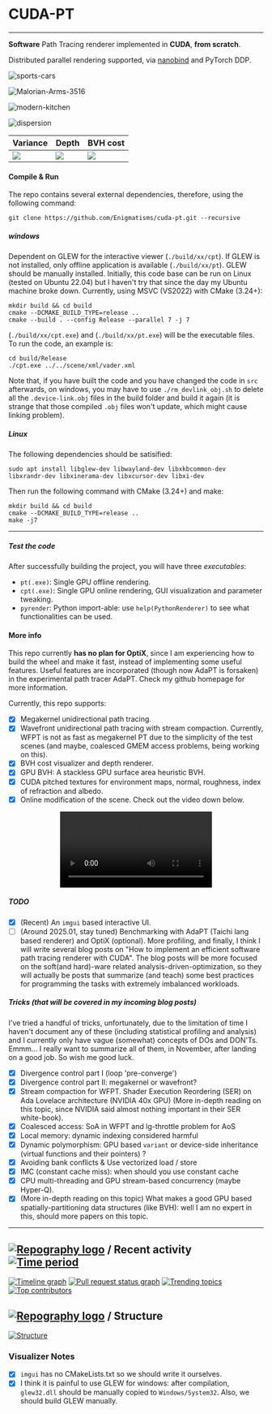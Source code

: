 # CUDA-PT
---

**Software** Path Tracing renderer implemented in **CUDA**, **from scratch**.

Distributed parallel rendering supported, via [nanobind](https://github.com/wjakob/nanobind) and PyTorch DDP.


![sports-cars](./assets/cars.jpg)

![Malorian-Arms-3516](./assets/Malorian-Arms-3516.jpg)

![modern-kitchen](./assets/modern-kitchen.jpg)

![dispersion](./assets/dispersion.jpg)

| Variance                           | Depth                   | BVH cost                   |
| ---------------------------------- | ----------------------- | -------------------------- |
| ![](./assets/kitchen-variance.jpg) | ![](./assets/depth.jpg) | ![](./assets/bvh-cost.jpg) |

#### Compile & Run

The repo contains several external dependencies, therefore, using the following command:
```
git clone https://github.com/Enigmatisms/cuda-pt.git --recursive
```

##### windows

Dependent on GLEW for the interactive viewer (`./build/xx/cpt`). If GLEW is not installed, only offline application is available (`./build/xx/pt`). GLEW should be manually installed. Initially, this code base can be run on Linux (tested on Ubuntu 22.04) but I haven't try that since the day my Ubuntu machine broke down. Currently, using MSVC (VS2022) with CMake (3.24+):

```shell
mkdir build && cd build
cmake --DCMAKE_BUILD_TYPE=release ..
cmake --build . --config Release --parallel 7 -j 7
```

(`./build/xx/cpt.exe`) and (`./build/xx/pt.exe`) will be the executable files. To run the code, an example is:

```
cd build/Release
./cpt.exe ../../scene/xml/vader.xml
```

Note that, if you have built the code and you have changed the code in `src` afterwards, on windows, you may have to use `./rm_devlink_obj.sh` to delete all the `.device-link.obj` files in the build folder and build it again (it is strange that those compiled `.obj` files won't update, which might cause linking problem).

##### Linux

The following dependencies should be satisified:

```shell
sudo apt install libglew-dev libwayland-dev libxkbcommon-dev libxrandr-dev libxinerama-dev libxcursor-dev libxi-dev
```

Then run the following command with CMake (3.24+) and make:

```shell
mkdir build && cd build
cmake --DCMAKE_BUILD_TYPE=release ..
make -j7
```

---

##### Test the code

After successfully building the project, you will have three *executables*:

- `pt(.exe)`: Single GPU offline rendering.
- `cpt(.exe)`: Single GPU online rendering, GUI visualization and parameter tweaking.
- `pyrender`: Python import-able: use `help(PythonRenderer)` to see what functionalities can be used.

#### More info

This repo currently **has no plan for OptiX**, since I am experiencing how to build the wheel and make it fast, instead of implementing some useful features. Useful features are incorporated (though now AdaPT is forsaken) in the experimental path tracer AdaPT. Check my github homepage for more information.

Currently, this repo supports:

- [x] Megakernel unidirectional path tracing.
- [x] Wavefront unidirectional path tracing with stream compaction. Currently, WFPT is not as fast as megakernel PT due to the simplicity of the test scenes (and maybe, coalesced GMEM access problems, being working on this).
- [x] BVH cost visualizer and depth renderer.
- [x] GPU BVH: A stackless GPU surface area heuristic BVH. 
- [x] CUDA pitched textures for environment maps, normal, roughness, index of refraction and albedo.
- [x] Online modification of the scene. Check out the video down below.

<div align="center">
  <video src="https://github.com/user-attachments/assets/fc098d93-7acb-4232-8a7e-c39518af2db4"/>
</div>

##### TODO

- [x] (Recent) An `imgui` based interactive UI.
- [ ] (Around 2025.01, stay tuned) Benchmarking with AdaPT (Taichi lang based renderer) and OptiX (optional). More profiling, and finally, I think I will write several blog posts on "How to implement an efficient software path tracing renderer with CUDA". The blog posts will be more focused on the soft(and hard)-ware related analysis-driven-optimization, so they will actually be posts that summarize (and teach) some best practices for programming the tasks with extremely imbalanced workloads.

##### Tricks (that will be covered in my incoming blog posts)

I've tried a handful of tricks, unfortunately, due to the limitation of time I haven't document any of these (including statistical profiling and analysis) and I currently only have vague (somewhat) concepts of DOs and DON'Ts. Emmm... I really want to summarize all of them, in November, after landing on a good job. So wish me good luck.

- [x] Divergence control part I (loop 'pre-converge')
- [x] Divergence control part II: megakernel or wavefront? 
- [x] Stream compaction for WFPT. Shader Execution Reordering (SER) on Ada Lovelace architecture (NVIDIA 40x GPU) (More in-depth reading on this topic, since NVIDIA said almost nothing important in their SER white-book).
- [x] Coalesced access: SoA in WFPT and lg-throttle problem for AoS
- [x] Local memory: dynamic indexing considered harmful
- [x] Dynamic polymorphism: GPU based `variant` or device-side inheritance (virtual functions and their pointers) ?
- [x] Avoiding bank conflicts & Use vectorized load / store
- [x] IMC (constant cache miss): when should you use constant cache
- [x] CPU multi-threading and GPU stream-based concurrency (maybe Hyper-Q).
- [x] (More in-depth reading on this topic) What makes a good GPU based spatially-partitioning data structures (like BVH): well I am no expert in this, should more papers on this topic.

---

## [![Repography logo](https://images.repography.com/logo.svg)](https://repography.com) / Recent activity [![Time period](https://images.repography.com/41004045/Enigmatisms/cuda-pt/recent-activity/PCRAuhoOLb462m9zy7DK0_TXi7BHFxtbLTr8ns5cYsU/WgJBNROSkTLP99iCkQblixeE9-J358Hpv8DgLCsRF88_badge.svg)](https://repography.com)
[![Timeline graph](https://images.repography.com/41004045/Enigmatisms/cuda-pt/recent-activity/PCRAuhoOLb462m9zy7DK0_TXi7BHFxtbLTr8ns5cYsU/WgJBNROSkTLP99iCkQblixeE9-J358Hpv8DgLCsRF88_timeline.svg)](https://github.com/Enigmatisms/cuda-pt/commits)
[![Pull request status graph](https://images.repography.com/41004045/Enigmatisms/cuda-pt/recent-activity/PCRAuhoOLb462m9zy7DK0_TXi7BHFxtbLTr8ns5cYsU/WgJBNROSkTLP99iCkQblixeE9-J358Hpv8DgLCsRF88_prs.svg)](https://github.com/Enigmatisms/cuda-pt/pulls)
[![Trending topics](https://images.repography.com/41004045/Enigmatisms/cuda-pt/recent-activity/PCRAuhoOLb462m9zy7DK0_TXi7BHFxtbLTr8ns5cYsU/WgJBNROSkTLP99iCkQblixeE9-J358Hpv8DgLCsRF88_words.svg)](https://github.com/Enigmatisms/cuda-pt/commits)
[![Top contributors](https://images.repography.com/41004045/Enigmatisms/cuda-pt/recent-activity/PCRAuhoOLb462m9zy7DK0_TXi7BHFxtbLTr8ns5cYsU/WgJBNROSkTLP99iCkQblixeE9-J358Hpv8DgLCsRF88_users.svg)](https://github.com/Enigmatisms/cuda-pt/graphs/contributors)

## [![Repography logo](https://images.repography.com/logo.svg)](https://repography.com) / Structure
[![Structure](https://images.repography.com/41004045/Enigmatisms/cuda-pt/structure/PCRAuhoOLb462m9zy7DK0_TXi7BHFxtbLTr8ns5cYsU/yXUCOxkcrALII6htQiUx1kOgztizb8C16BUZkmhu6wQ_table.svg)](https://github.com/Enigmatisms/cuda-pt)

### Visualizer Notes
- [x] `imgui` has no CMakeLists.txt so we should write it ourselves.
- [x] I think it is painful to use GLEW for windows: after compilation, `glew32.dll` should be manually copied to `Windows/System32`. Also, we should build GLEW manually.   
